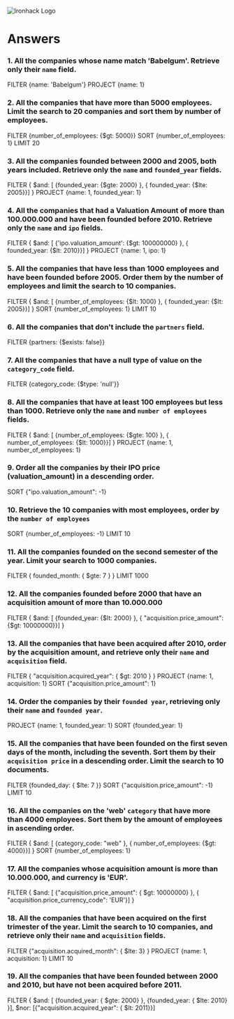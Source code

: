 ![Ironhack Logo](https://i.imgur.com/1QgrNNw.png)

# Answers

### 1. All the companies whose name match 'Babelgum'. Retrieve only their `name` field.

FILTER {name: 'Babelgum'}
PROJECT {name: 1}

### 2. All the companies that have more than 5000 employees. Limit the search to 20 companies and sort them by **number of employees**.

FILTER {number_of_employees: {$gt: 5000}}
SORT {number_of_employees: 1}
LIMIT 20

### 3. All the companies founded between 2000 and 2005, both years included. Retrieve only the `name` and `founded_year` fields.

FILTER { $and:  [ {founded_year: {$gte: 2000} }, {  founded_year: {$lte: 2005}}] } 
PROJECT {name: 1, founded_year: 1}

### 4. All the companies that had a Valuation Amount of more than 100.000.000 and have been founded before 2010. Retrieve only the `name` and `ipo` fields.

FILTER { $and:  [ {'ipo.valuation_amount': {$gt: 100000000} }, {  founded_year: {$lt: 2010}}] } 
PROJECT {name: 1, ipo: 1}

### 5. All the companies that have less than 1000 employees and have been founded before 2005. Order them by the number of employees and limit the search to 10 companies.

FILTER { $and:  [ {number_of_employees: {$lt: 1000} }, {  founded_year: {$lt: 2005}}] } 
SORT {number_of_employees: 1}
LIMIT 10

### 6. All the companies that don't include the `partners` field.

FILTER {partners: {$exists: false}}

### 7. All the companies that have a null type of value on the `category_code` field.

FILTER {category_code: {$type: 'null'}}

### 8. All the companies that have at least 100 employees but less than 1000. Retrieve only the `name` and `number of employees` fields.

FILTER { $and:  [ {number_of_employees: {$gte: 100} }, {  number_of_employees: {$lt: 1000}}] }
PROJECT {name: 1, number_of_employees: 1}

### 9. Order all the companies by their IPO price (valuation_amount) in a descending order.

SORT {"ipo.valuation_amount": -1}

### 10. Retrieve the 10 companies with most employees, order by the `number of employees`

SORT {number_of_employees: -1}
LIMIT 10

### 11. All the companies founded on the second semester of the year. Limit your search to 1000 companies.

FILTER { founded_month: { $gte: 7 } }
LIMIT 1000

### 12. All the companies founded before 2000 that have an acquisition amount of more than 10.000.000

FILTER { $and:  [ {founded_year: {$lt: 2000} }, { "acquisition.price_amount": {$gt: 10000000}}] }

### 13. All the companies that have been acquired after 2010, order by the acquisition amount, and retrieve only their `name` and `acquisition` field.

FILTER { "acquisition.acquired_year": { $gt: 2010 } }
PROJECT {name: 1, acquisition: 1}
SORT {"acquisition.price_amount": 1}


### 14. Order the companies by their `founded year`, retrieving only their `name` and `founded year`.

PROJECT {name: 1, founded_year: 1}
SORT {founded_year: 1}

### 15. All the companies that have been founded on the first seven days of the month, including the seventh. Sort them by their `acquisition price` in a descending order. Limit the search to 10 documents.

FILTER {founded_day: { $lte: 7 }}
SORT {"acquisition.price_amount": -1}
LIMIT 10

### 16. All the companies on the 'web' `category` that have more than 4000 employees. Sort them by the amount of employees in ascending order.

FILTER { $and:  [ {category_code: "web" }, { number_of_employees: {$gt: 4000}}] }
SORT {number_of_employees: 1}


### 17. All the companies whose acquisition amount is more than 10.000.000, and currency is 'EUR'.

FILTER { $and:  [ {"acquisition.price_amount": { $gt: 10000000} }, { "acquisition.price_currency_code": 'EUR'}] }

### 18. All the companies that have been acquired on the first trimester of the year. Limit the search to 10 companies, and retrieve only their `name` and `acquisition` fields.

FILTER {"acquisition.acquired_month": { $lte: 3} }
PROJECT {name: 1, acquisition: 1}
LIMIT 10

### 19. All the companies that have been founded between 2000 and 2010, but have not been acquired before 2011.

FILTER { $and:  [ {founded_year: { $gte: 2000} },  {founded_year: { $lte: 2010} }], $nor: [{"acquisition.acquired_year": { $lt: 2011}}]


